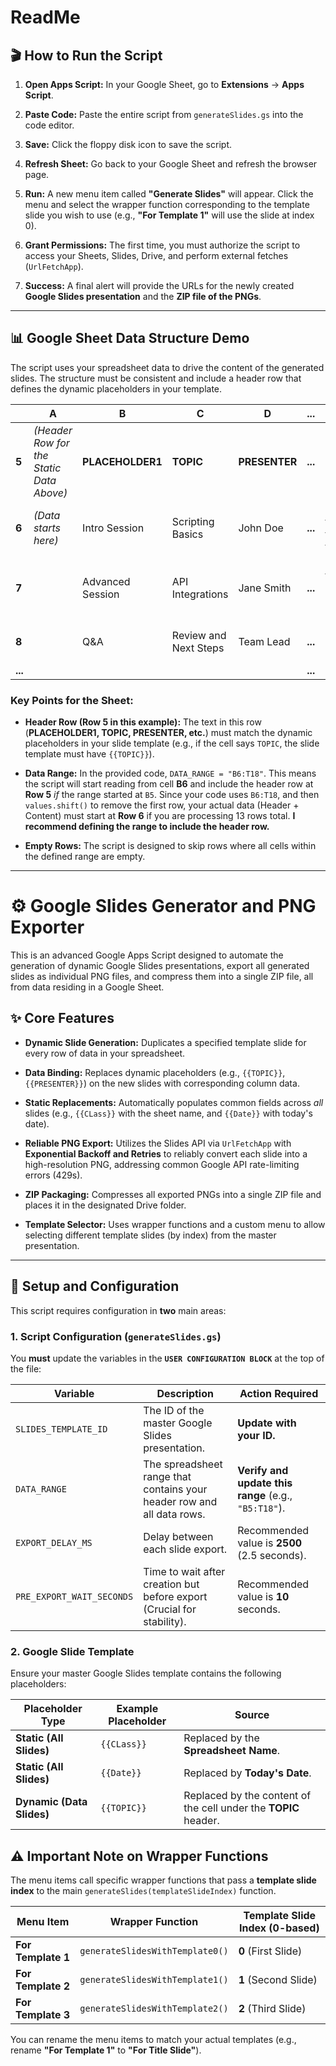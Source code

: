 # ReadMe

## 🎬 How to Run the Script

1. **Open Apps Script:** In your Google Sheet, go to **Extensions** $\rightarrow$ **Apps Script**.
    
2. **Paste Code:** Paste the entire script from `generateSlides.gs` into the code editor.
    
3. **Save:** Click the floppy disk icon to save the script.
    
4. **Refresh Sheet:** Go back to your Google Sheet and refresh the browser page.
    
5. **Run:** A new menu item called **"Generate Slides"** will appear. Click the menu and select the wrapper function corresponding to the template slide you wish to use (e.g., **"For Template 1"** will use the slide at index 0).
    
6. **Grant Permissions:** The first time, you must authorize the script to access your Sheets, Slides, Drive, and perform external fetches (`UrlFetchApp`).
    
7. **Success:** A final alert will provide the URLs for the newly created **Google Slides presentation** and the **ZIP file of the PNGs**.
    

---
## 📊 Google Sheet Data Structure Demo

The script uses your spreadsheet data to drive the content of the generated slides. The structure must be consistent and include a header row that defines the dynamic placeholders in your template.

||**A**|**B**|**C**|**D**|**...**|**T**|
|---|---|---|---|---|---|---|
|**5**|_(Header Row for the Static Data Above)_|**PLACEHOLDER1**|**TOPIC**|**PRESENTER**|**...**|**NOTES**|
|**6**|_(Data starts here)_|Intro Session|Scripting Basics|John Doe|**...**|Remember to focus on the `onOpen` function.|
|**7**||Advanced Session|API Integrations|Jane Smith|**...**|Highlight the exponential backoff logic.|
|**8**||Q&A|Review and Next Steps|Team Lead|**...**|Final check of all Q&A items.|
|**...**|||||**...**||

### Key Points for the Sheet:

- **Header Row (Row 5 in this example):** The text in this row (**PLACEHOLDER1, TOPIC, PRESENTER, etc.**) must match the dynamic placeholders in your slide template (e.g., if the cell says `TOPIC`, the slide template must have `{{TOPIC}}`).
    
- **Data Range:** In the provided code, `DATA_RANGE = "B6:T18"`. This means the script will start reading from cell **B6** and include the header row at **Row 5** _if_ the range started at `B5`. Since your code uses `B6:T18`, and then `values.shift()` to remove the first row, your actual data (Header + Content) must start at **Row 6** if you are processing 13 rows total. **I recommend defining the range to include the header row.**
    
- **Empty Rows:** The script is designed to skip rows where all cells within the defined range are empty.
    

---

# ⚙️ Google Slides Generator and PNG Exporter

This is an advanced Google Apps Script designed to automate the generation of dynamic Google Slides presentations, export all generated slides as individual PNG files, and compress them into a single ZIP file, all from data residing in a Google Sheet.

## ✨ Core Features

- **Dynamic Slide Generation:** Duplicates a specified template slide for every row of data in your spreadsheet.
    
- **Data Binding:** Replaces dynamic placeholders (e.g., `{{TOPIC}}`, `{{PRESENTER}}`) on the new slides with corresponding column data.
    
- **Static Replacements:** Automatically populates common fields across _all_ slides (e.g., `{{CLass}}` with the sheet name, and `{{Date}}` with today's date).
    
- **Reliable PNG Export:** Utilizes the Slides API via `UrlFetchApp` with **Exponential Backoff and Retries** to reliably convert each slide into a high-resolution PNG, addressing common Google API rate-limiting errors (429s).
    
- **ZIP Packaging:** Compresses all exported PNGs into a single ZIP file and places it in the designated Drive folder.
    
- **Template Selector:** Uses wrapper functions and a custom menu to allow selecting different template slides (by index) from the master presentation.
    

---

## 🚀 Setup and Configuration

This script requires configuration in **two** main areas:

### 1. Script Configuration (`generateSlides.gs`)

You **must** update the variables in the **`USER CONFIGURATION BLOCK`** at the top of the file:

|**Variable**|**Description**|**Action Required**|
|---|---|---|
|`SLIDES_TEMPLATE_ID`|The ID of the master Google Slides presentation.|**Update with your ID.**|
|`DATA_RANGE`|The spreadsheet range that contains your header row and all data rows.|**Verify and update this range** (e.g., `"B5:T18"`).|
|`EXPORT_DELAY_MS`|Delay between each slide export.|Recommended value is **2500** (2.5 seconds).|
|`PRE_EXPORT_WAIT_SECONDS`|Time to wait after creation but before export (Crucial for stability).|Recommended value is **10** seconds.|

### 2. Google Slide Template

Ensure your master Google Slides template contains the following placeholders:

|**Placeholder Type**|**Example Placeholder**|**Source**|
|---|---|---|
|**Static (All Slides)**|`{{CLass}}`|Replaced by the **Spreadsheet Name**.|
|**Static (All Slides)**|`{{Date}}`|Replaced by **Today's Date**.|
|**Dynamic (Data Slides)**|`{{TOPIC}}`|Replaced by the content of the cell under the **TOPIC** header.|



## ⚠️ Important Note on Wrapper Functions

The menu items call specific wrapper functions that pass a **template slide index** to the main `generateSlides(templateSlideIndex)` function.

|**Menu Item**|**Wrapper Function**|**Template Slide Index (0-based)**|
|---|---|---|
|**For Template 1**|`generateSlidesWithTemplate0()`|**0** (First Slide)|
|**For Template 2**|`generateSlidesWithTemplate1()`|**1** (Second Slide)|
|**For Template 3**|`generateSlidesWithTemplate2()`|**2** (Third Slide)|

You can rename the menu items to match your actual templates (e.g., rename **"For Template 1"** to **"For Title Slide"**).
